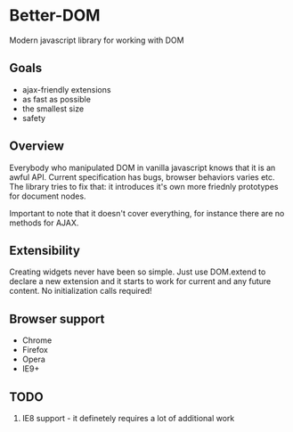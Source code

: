 Better-DOM
==============
Modern javascript library for working with DOM

Goals
-----
* ajax-friendly extensions
* as fast as possible
* the smallest size
* safety

Overview
--------
Everybody who manipulated DOM in vanilla javascript knows that it is an awful API. Current specification has bugs, browser behaviors varies etc. The library tries to fix that: it introduces it's own more friednly prototypes for document nodes.

Important to note that it doesn't cover everything, for instance there are no methods for AJAX.

Extensibility
-------------
Creating widgets never have been so simple. Just use DOM.extend to declare a new extension and it starts to work for current and any future content. No initialization calls required!

Browser support
---------------
* Chrome
* Firefox
* Opera
* IE9+

TODO
----
1. IE8 support - it definetely requires a lot of additional work
